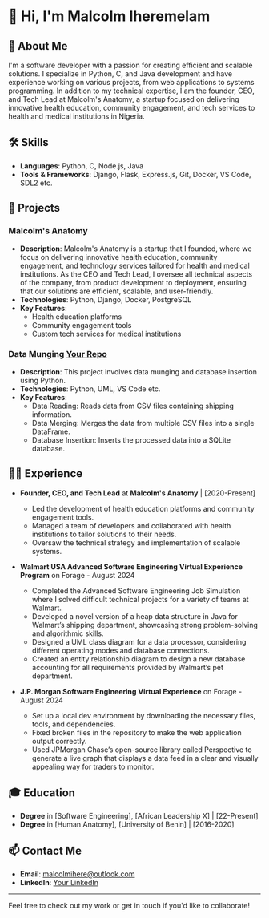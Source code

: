 # 👋 Hi, I'm Malcolm Iheremelam

## 🚀 About Me
I'm a software developer with a passion for creating efficient and scalable solutions. I specialize in Python, C, and Java development and have experience working on various projects, from web applications to systems programming. In addition to my technical expertise, I am the founder, CEO, and Tech Lead at Malcolm's Anatomy, a startup focused on delivering innovative health education, community engagement, and tech services to health and medical institutions in Nigeria.

## 🛠️ Skills
- **Languages**: Python, C, Node.js, Java
- **Tools & Frameworks**: Django, Flask, Express.js, Git, Docker, VS Code, SDL2 etc.

## 💼 Projects
### Malcolm's Anatomy
- **Description**: Malcolm's Anatomy is a startup that I founded, where we focus on delivering innovative health education, community engagement, and technology services tailored for health and medical institutions. As the CEO and Tech Lead, I oversee all technical aspects of the company, from product development to deployment, ensuring that our solutions are efficient, scalable, and user-friendly.
- **Technologies**: Python, Django, Docker, PostgreSQL
- **Key Features**: 
  - Health education platforms
  - Community engagement tools
  - Custom tech services for medical institutions

### Data Munging [Your Repo](https://github.com/malcolms-anatomy/forage-walmart-task-4)
- **Description**: This project involves data munging and database insertion using Python.
- **Technologies**: Python, UML, VS Code etc.
- **Key Features**: 
  - Data Reading: Reads data from CSV files containing shipping information.
  - Data Merging: Merges the data from multiple CSV files into a single DataFrame.
  - Database Insertion: Inserts the processed data into a SQLite database.


## 👨‍💻 Experience
- **Founder, CEO, and Tech Lead** at **Malcolm's Anatomy** | [2020-Present]
  - Led the development of health education platforms and community engagement tools.
  - Managed a team of developers and collaborated with health institutions to tailor solutions to their needs.
  - Oversaw the technical strategy and implementation of scalable systems.
 
- **Walmart USA Advanced Software Engineering Virtual Experience Program** on Forage - August 2024
  - Completed the Advanced Software Engineering Job Simulation where I solved difficult technical projects for a variety of teams at Walmart.
  - Developed a novel version of a heap data structure in Java for Walmart’s shipping department, showcasing strong problem-solving and algorithmic skills.
  - Designed a UML class diagram for a data processor, considering different operating modes and database connections.
  - Created an entity relationship diagram to design a new database accounting for all requirements provided by Walmart’s pet department.

- **J.P. Morgan Software Engineering Virtual Experience** on Forage - August 2024
  - Set up a local dev environment by downloading the necessary files, tools, and dependencies.
  - Fixed broken files in the repository to make the web application output correctly.
  - Used JPMorgan Chase’s open-source library called Perspective to generate a live graph that displays a data feed in a clear and visually appealing way for traders to monitor.

## 🎓 Education
- **Degree** in [Software Engineering], [African Leadership X] | [22-Present]
- **Degree** in [Human Anatomy], [University of Benin] | [2016-2020]

## 📫 Contact Me
- **Email**: [malcolmihere@outlook.com](mailto:your-email@example.com)
- **LinkedIn**: [Your LinkedIn](https://www.linkedin.com/in/malcolm-iheremelam/)

---

Feel free to check out my work or get in touch if you'd like to collaborate!
